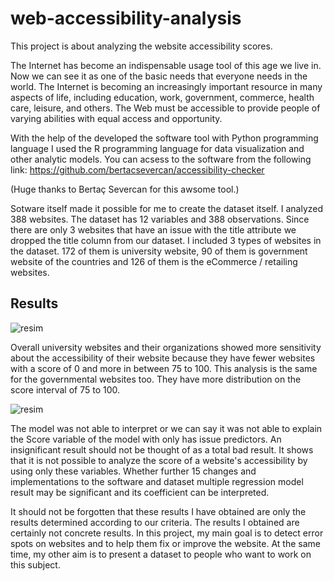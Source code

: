 # web-accessibility-analysis

This project is about analyzing the website accessibility scores.

The Internet has become an indispensable usage tool of this age we live in. Now we can see it as one of the basic needs that everyone needs in the world. The Internet is becoming an increasingly important resource in many aspects of life, including education, work, government, commerce, health care, leisure, and others. The Web must be accessible to provide people of varying abilities with equal access and opportunity.



With the help of the developed the software tool with Python programming language I used the R programming language for data visualization and other analytic models. 
You can acsess to the software from the following link:
https://github.com/bertacsevercan/accessibility-checker

(Huge thanks to Bertaç Severcan for this awsome tool.)

Sotware itself made it possible for me to create the dataset itself. I analyzed 388 websites. The dataset has 12 variables and 388 observations. Since there are only 3 websites that have an issue with the title attribute we dropped the title column from our dataset. I included 3 types of websites in the dataset. 172 of them is university website, 90 of them is government website of the countries and 126 of them is the eCommerce / retailing websites.

## Results 

![resim](https://user-images.githubusercontent.com/74188001/123255205-3ddfff00-d4f8-11eb-8679-6f673d24a555.png)

Overall university websites and their organizations showed more sensitivity about the accessibility of their website because they have fewer websites with a score of 0 and more in between 75 to 100. This analysis is the same for the governmental websites too. They have more distribution on the score interval of 75 to 100. 

![resim](https://user-images.githubusercontent.com/74188001/123255462-8b5c6c00-d4f8-11eb-86f1-0090475ddb28.png)

The model was not able to interpret or we can say it was not able to explain the Score variable of the model with only has issue predictors. An insignificant result should not be thought of as a total bad result. It shows that it is not possible to analyze the score of a website's accessibility by using only these variables. Whether further 15 changes and implementations to the software and dataset multiple regression model result may be significant and its coefficient can be interpreted.

It should not be forgotten that these results I have obtained are only the results determined according to our criteria. The results I obtained are certainly not concrete results. In this project, my main goal is to detect error spots on websites and to help them fix or improve the website. At the same time, my other aim is to present a dataset to people who want to work on this subject.
